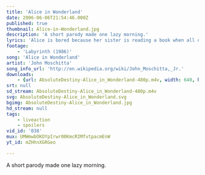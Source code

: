 ```yaml
---
title: 'Alice in Wonderland'
date: 2006-06-06T21:54:46.000Z
published: true
thumbnail: Alice-in-Wonderland.jpg
description: 'A short parody made one lazy morning.'
lyrics: 'Alice is bored because her sister is reading a book when all of a sudden a white rabbit wearing a vest runs by mumbling something about being late. Not being able to mind her own business, Alice follows the rabbit down into a hole and falls down and down, landing with a thud. Alice finds a bottle that says DRINK ME and she drinks it and gets <em>very very small</em>. She finds a cake that says EAT ME so she eats it and gets <em>very very tall</em>. "Curiouser and curiouser," cries Alice which isn''t very good English but it gets the point across. Then Alice starts to shrink again and she falls into a pool of her own tears along with a Mouse, a Duck, a Dodo a a Lory and an Eaglet! After another gruelling round of DRINK ME / EAT ME Alice runs into the woods were she meets a blue caterpillar sitting on a mushroom, puffing on a hookah! "Alice baby, what''s happening? Mellow out this is Wonderland!" So Alice chomps on some mushrooms and the Duches sneezes because there''s too much pepper in the soup. The Cheshire Cat keep smiling and the world''s ugliest baby turns into a squirming pig. Then it''s time for tea! The Mad Hatter, the March Hare and the Sleepy Dormouse talk in stupid riddles so Alice finds more stimulating conversation in a garden of talking flowers. Next the Queen of Hearts plays crochet with flamingo mallets and hedgehog balls and <strong>then</strong> Alice takes the stand in the Trial of the Missing Tarts. Alice''s testimony so angers the Queen that she shouts "Off with her head!" which is Alice''s cue to wake up and face the facts: it was all just a dream and a good thing too because Alice knew nothing of tarts and even less of torts.'
footage:
    - 'Labyrinth (1986)'
song: 'Alice in Wonderland'
artist: 'John Moschitta'
song_info_url: 'http://en.wikipedia.org/wiki/John_Moschitta,_Jr.'
downloads:
    - {url: AbsoluteDestiny-Alice_in_Wonderland-480p.m4v, width: 640, height: 272, mimetype: video/mp4}
srt: null
sd_stream: AbsoluteDestiny-Alice_in_Wonderland-480p.m4v
svg: AbsoluteDestiny-Alice_in_Wonderland.svg
bgimg: AbsoluteDestiny-Alice_in_Wonderland.jpg
hd_stream: null
tags:
    - liveaction
    - spoilers
vid_id: '038'
mux: UMWmwbOKOYpIrwr00KmcRIMfvtpacmEnW
yt_id: mZHhnXGRGeo

---
```

A short parody made one lazy morning.